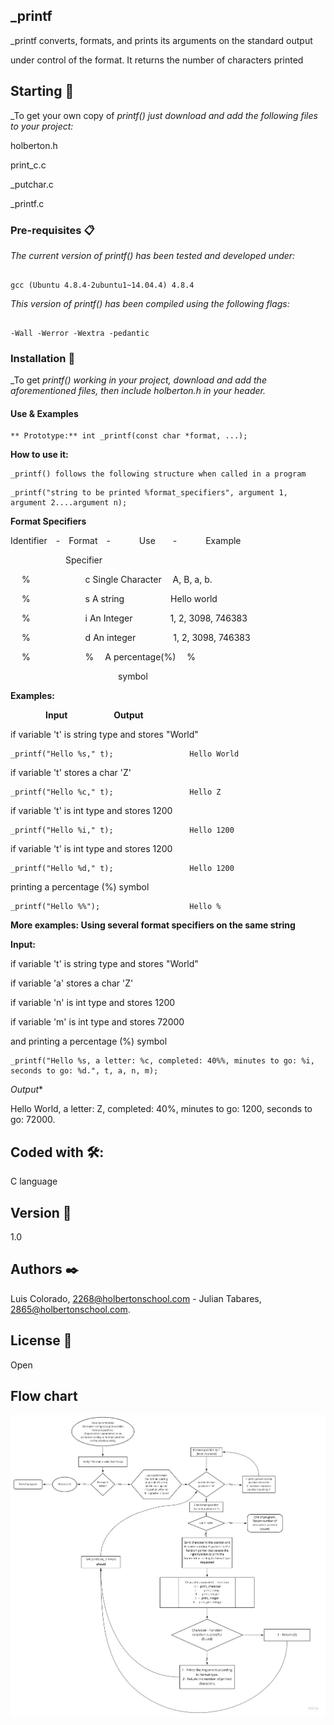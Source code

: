 ## _printf

_printf converts, formats, and prints its arguments on the standard output

under control of the format. It returns the number of characters printed



## Starting 🚀



_To get your own copy of _printf() just download and add the following files to your project:_



holberton.h

print_c.c

_putchar.c

_printf.c





### Pre-requisites 📋



_The current version of printf() has been tested and developed under:_



```

gcc (Ubuntu 4.8.4-2ubuntu1~14.04.4) 4.8.4

```

_This version of printf() has been compiled using the following flags:_



```

-Wall -Werror -Wextra -pedantic

```

### Installation 🔧



_To get _printf() working in your project, download and add the aforementioned files, then include holberton.h in your header._





#### Use & Examples
```
** Prototype:** int _printf(const char *format, ...);
```


**How to use it:** 
```
_printf() follows the following structure when called in a program
```
```
_printf("string to be printed %format_specifiers", argument 1, argument 2....argument n);
```


**Format Specifiers**



Identifier - Format -     Use  -         Example

            Specifier

    %          c       Single Character  A, B, a, b.

    %          s       A string         Hello world

    %          i       An Integer       1, 2, 3098, 746383

    %          d       An integer       1, 2, 3098, 746383

    %          %       A percentage(%)         %

                           symbol



**Examples:**



    **Input**                           **Output**



if variable 't' is string type and stores "World"
```
_printf("Hello %s," t);                 Hello World
```


if variable 't' stores a char 'Z'
```
_printf("Hello %c," t);                 Hello Z
```


if variable 't' is int type and stores 1200
```
_printf("Hello %i," t);                 Hello 1200
```


if variable 't' is int type and stores 1200
```
_printf("Hello %d," t);                 Hello 1200
```


printing a percentage (%) symbol
```
_printf("Hello %%");                    Hello %
```


**More examples: Using several format specifiers on the same string**



 **Input:**



if variable 't' is string type and stores "World"

if variable 'a' stores a char 'Z'

if variable 'n' is int type and stores 1200

if variable 'm' is int type and stores 72000

and printing a percentage (%) symbol


```
_printf("Hello %s, a letter: %c, completed: 40%%, minutes to go: %i, seconds to go: %d.", t, a, n, m);
```

*Output**



Hello World, a letter: Z, completed: 40%, minutes to go: 1200, seconds to go: 72000.





## Coded with 🛠️:



C language





## Version 📌



1.0





## Authors ✒️



 Luis Colorado, 2268@holbertonschool.com - Julian Tabares, 2865@holbertonschool.com.





## License 📄



Open



## Flow chart

![header image](https://github.com/LuisColorado-tech/printf/blob/main/test/DF.jpg) 